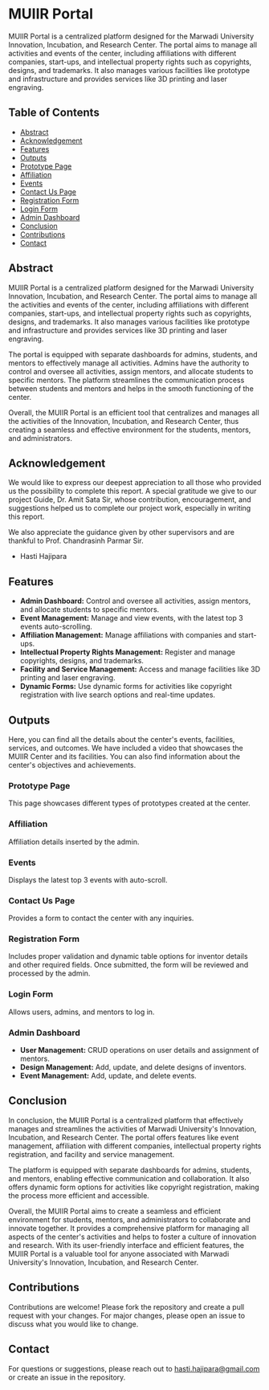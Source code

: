 # MUIIR Portal

MUIIR Portal is a centralized platform designed for the Marwadi University Innovation, Incubation, and Research Center. The portal aims to manage all activities and events of the center, including affiliations with different companies, start-ups, and intellectual property rights such as copyrights, designs, and trademarks. It also manages various facilities like prototype and infrastructure and provides services like 3D printing and laser engraving.

## Table of Contents

- [Abstract](#abstract)
- [Acknowledgement](#acknowledgement)
- [Features](#features)
- [Outputs](#outputs)
- [Prototype Page](#prototype-page)
- [Affiliation](#affiliation)
- [Events](#events)
- [Contact Us Page](#contact-us-page)
- [Registration Form](#registration-form)
- [Login Form](#login-form)
- [Admin Dashboard](#admin-dashboard)
- [Conclusion](#conclusion)
- [Contributions](#contributions)
- [Contact](#contact)

## Abstract

MUIIR Portal is a centralized platform designed for the Marwadi University Innovation, Incubation, and Research Center. The portal aims to manage all the activities and events of the center, including affiliations with different companies, start-ups, and intellectual property rights such as copyrights, designs, and trademarks. It also manages various facilities like prototype and infrastructure and provides services like 3D printing and laser engraving.

The portal is equipped with separate dashboards for admins, students, and mentors to effectively manage all activities. Admins have the authority to control and oversee all activities, assign mentors, and allocate students to specific mentors. The platform streamlines the communication process between students and mentors and helps in the smooth functioning of the center.

Overall, the MUIIR Portal is an efficient tool that centralizes and manages all the activities of the Innovation, Incubation, and Research Center, thus creating a seamless and effective environment for the students, mentors, and administrators.

## Acknowledgement

We would like to express our deepest appreciation to all those who provided us the possibility to complete this report. A special gratitude we give to our project Guide, Dr. Amit Sata Sir, whose contribution, encouragement, and suggestions helped us to complete our project work, especially in writing this report.

We also appreciate the guidance given by other supervisors and are thankful to Prof. Chandrasinh Parmar Sir.

- Hasti Hajipara

## Features

- **Admin Dashboard:** Control and oversee all activities, assign mentors, and allocate students to specific mentors.
- **Event Management:** Manage and view events, with the latest top 3 events auto-scrolling.
- **Affiliation Management:** Manage affiliations with companies and start-ups.
- **Intellectual Property Rights Management:** Register and manage copyrights, designs, and trademarks.
- **Facility and Service Management:** Access and manage facilities like 3D printing and laser engraving.
- **Dynamic Forms:** Use dynamic forms for activities like copyright registration with live search options and real-time updates.

## Outputs

Here, you can find all the details about the center's events, facilities, services, and outcomes. We have included a video that showcases the MUIIR Center and its facilities. You can also find information about the center's objectives and achievements.

### Prototype Page

This page showcases different types of prototypes created at the center.

### Affiliation

Affiliation details inserted by the admin.

### Events

Displays the latest top 3 events with auto-scroll.

### Contact Us Page

Provides a form to contact the center with any inquiries.

### Registration Form

Includes proper validation and dynamic table options for inventor details and other required fields. Once submitted, the form will be reviewed and processed by the admin.

### Login Form

Allows users, admins, and mentors to log in.

### Admin Dashboard

- **User Management:** CRUD operations on user details and assignment of mentors.
- **Design Management:** Add, update, and delete designs of inventors.
- **Event Management:** Add, update, and delete events.

## Conclusion

In conclusion, the MUIIR Portal is a centralized platform that effectively manages and streamlines the activities of Marwadi University's Innovation, Incubation, and Research Center. The portal offers features like event management, affiliation with different companies, intellectual property rights registration, and facility and service management.

The platform is equipped with separate dashboards for admins, students, and mentors, enabling effective communication and collaboration. It also offers dynamic form options for activities like copyright registration, making the process more efficient and accessible.

Overall, the MUIIR Portal aims to create a seamless and efficient environment for students, mentors, and administrators to collaborate and innovate together. It provides a comprehensive platform for managing all aspects of the center's activities and helps to foster a culture of innovation and research. With its user-friendly interface and efficient features, the MUIIR Portal is a valuable tool for anyone associated with Marwadi University's Innovation, Incubation, and Research Center.

## Contributions

Contributions are welcome! Please fork the repository and create a pull request with your changes. For major changes, please open an issue to discuss what you would like to change.

## Contact

For questions or suggestions, please reach out to hasti.hajipara@gmail.com or create an issue in the repository.


